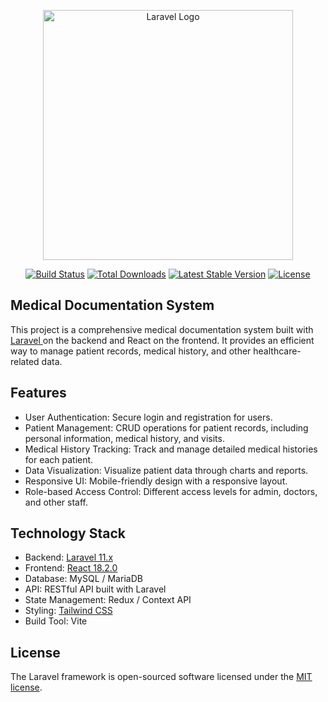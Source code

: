 
<p align="center"><a href="https://laravel.com" target="_blank"><img src="https://raw.githubusercontent.com/laravel/art/master/logo-lockup/5%20SVG/2%20CMYK/1%20Full%20Color/laravel-logolockup-cmyk-red.svg" width="400" alt="Laravel Logo"></a></p>

<p align="center">
<a href="https://github.com/laravel/framework/actions"><img src="https://github.com/laravel/framework/workflows/tests/badge.svg" alt="Build Status"></a>
<a href="https://packagist.org/packages/laravel/framework"><img src="https://img.shields.io/packagist/dt/laravel/framework" alt="Total Downloads"></a>
<a href="https://packagist.org/packages/laravel/framework"><img src="https://img.shields.io/packagist/v/laravel/framework" alt="Latest Stable Version"></a>
<a href="https://packagist.org/packages/laravel/framework"><img src="https://img.shields.io/packagist/l/laravel/framework" alt="License"></a>
</p>

## Medical Documentation System

This project is a comprehensive medical documentation system built with <a href="https://laravel.com">Laravel </a> on the backend and React on the frontend. It provides an efficient way to manage patient records, medical history, and other healthcare-related data.

## Features

-  User Authentication: Secure login and registration for users.
-  Patient Management: CRUD operations for patient records, including personal information, medical history, and visits.
-  Medical History Tracking: Track and manage detailed medical histories for each patient.
-  Data Visualization: Visualize patient data through charts and reports.
-  Responsive UI: Mobile-friendly design with a responsive layout.
-  Role-based Access Control: Different access levels for admin, doctors, and other staff.

## Technology Stack
-  Backend: <a href="https://laravel.com">Laravel 11.x</a>
-  Frontend: <a href="https://react.dev/">React 18.2.0</a>
-  Database: MySQL / MariaDB
-  API: RESTful API built with Laravel
-  State Management: Redux / Context API
-  Styling: [Tailwind CSS](https://tailwindcss.com/)
-  Build Tool: Vite

## License

The Laravel framework is open-sourced software licensed under the [MIT license](https://opensource.org/licenses/MIT).
